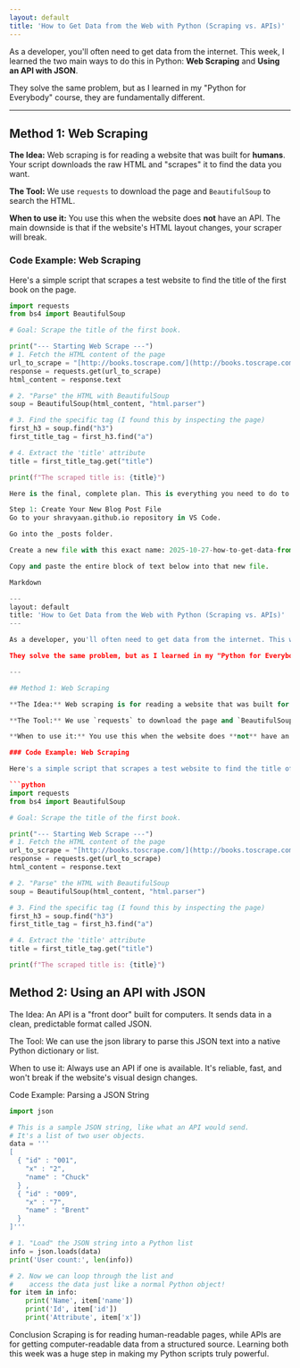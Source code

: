 ```yaml
---
layout: default
title: 'How to Get Data from the Web with Python (Scraping vs. APIs)'
---
```


As a developer, you'll often need to get data from the internet. This week, I learned the two main ways to do this in Python: **Web Scraping** and **Using an API with JSON**.

They solve the same problem, but as I learned in my "Python for Everybody" course, they are fundamentally different.

---

## Method 1: Web Scraping 

**The Idea:** Web scraping is for reading a website that was built for **humans**. Your script downloads the raw HTML and "scrapes" it to find the data you want.

**The Tool:** We use `requests` to download the page and `BeautifulSoup` to search the HTML.

**When to use it:** You use this when the website does **not** have an API. The main downside is that if the website's HTML layout changes, your scraper will break.

### Code Example: Web Scraping

Here's a simple script that scrapes a test website to find the title of the first book on the page.

```python
import requests
from bs4 import BeautifulSoup

# Goal: Scrape the title of the first book.

print("--- Starting Web Scrape ---")
# 1. Fetch the HTML content of the page
url_to_scrape = "[http://books.toscrape.com/](http://books.toscrape.com/)"
response = requests.get(url_to_scrape)
html_content = response.text

# 2. "Parse" the HTML with BeautifulSoup
soup = BeautifulSoup(html_content, "html.parser")

# 3. Find the specific tag (I found this by inspecting the page)
first_h3 = soup.find("h3")
first_title_tag = first_h3.find("a")

# 4. Extract the 'title' attribute
title = first_title_tag.get("title")

print(f"The scraped title is: {title}")

Here is the final, complete plan. This is everything you need to do to post your blog.

Step 1: Create Your New Blog Post File
Go to your shravyaan.github.io repository in VS Code.

Go into the _posts folder.

Create a new file with this exact name: 2025-10-27-how-to-get-data-from-the-web-with-python.md

Copy and paste the entire block of text below into that new file.

Markdown

---
layout: default
title: 'How to Get Data from the Web with Python (Scraping vs. APIs)'
---

As a developer, you'll often need to get data from the internet. This week, I learned the two main ways to do this in Python: **Web Scraping** and **Using an API with JSON**.

They solve the same problem, but as I learned in my "Python for Everybody" course, they are fundamentally different.

---

## Method 1: Web Scraping 

**The Idea:** Web scraping is for reading a website that was built for **humans**. Your script downloads the raw HTML and "scrapes" it to find the data you want.

**The Tool:** We use `requests` to download the page and `BeautifulSoup` to search the HTML.

**When to use it:** You use this when the website does **not** have an API. The main downside is that if the website's HTML layout changes, your scraper will break.

### Code Example: Web Scraping

Here's a simple script that scrapes a test website to find the title of the first book on the page.

```python
import requests
from bs4 import BeautifulSoup

# Goal: Scrape the title of the first book.

print("--- Starting Web Scrape ---")
# 1. Fetch the HTML content of the page
url_to_scrape = "[http://books.toscrape.com/](http://books.toscrape.com/)"
response = requests.get(url_to_scrape)
html_content = response.text

# 2. "Parse" the HTML with BeautifulSoup
soup = BeautifulSoup(html_content, "html.parser")

# 3. Find the specific tag (I found this by inspecting the page)
first_h3 = soup.find("h3")
first_title_tag = first_h3.find("a")

# 4. Extract the 'title' attribute
title = first_title_tag.get("title")

print(f"The scraped title is: {title}")
```

## Method 2: Using an API with JSON 
The Idea: An API is a "front door" built for computers. It sends data in a clean, predictable format called JSON.

The Tool: We can use the json library to parse this JSON text into a native Python dictionary or list.

When to use it: Always use an API if one is available. It's reliable, fast, and won't break if the website's visual design changes.

Code Example: Parsing a JSON String
```python
import json

# This is a sample JSON string, like what an API would send.
# It's a list of two user objects.
data = '''
[
  { "id" : "001",
    "x" : "2",
    "name" : "Chuck"
  } ,
  { "id" : "009",
    "x" : "7",
    "name" : "Brent"
  }
]'''

# 1. "Load" the JSON string into a Python list
info = json.loads(data)
print('User count:', len(info))

# 2. Now we can loop through the list and
#    access the data just like a normal Python object!
for item in info:
    print('Name', item['name'])
    print('Id', item['id'])
    print('Attribute', item['x'])
```

Conclusion
Scraping is for reading human-readable pages, while APIs are for getting computer-readable data from a structured source. Learning both this week was a huge step in making my Python scripts truly powerful.
